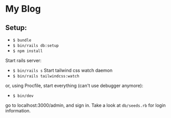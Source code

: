 # My Blog

## Setup:

* `$ bundle`
* `$ bin/rails db:setup`
* `$ npm install`

Start rails server:
* `$ bin/rails s`
Start tailwind css watch daemon
* `$ bin/rails tailwindcss:watch`

or, using Procfile, start everything (can't use debugger anymore):
* `$ bin/dev`

go to localhost:3000/admin, and sign in. Take a look at `db/seeds.rb`
for login information.
